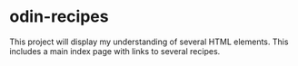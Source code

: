 # odin-recipes
This project will display my understanding of several HTML elements. This includes a main index page with links to several recipes.